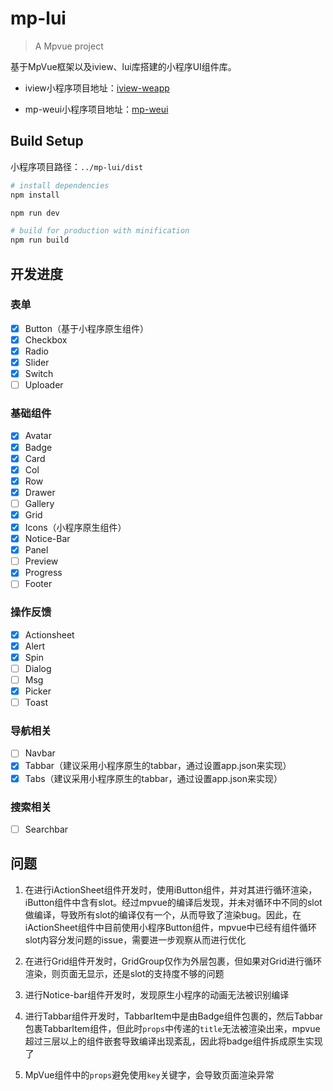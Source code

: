 # mp-lui

> A Mpvue project

基于MpVue框架以及iview、lui库搭建的小程序UI组件库。


* iview小程序项目地址：[iview-weapp](https://github.com/TalkingData/iview-weapp)

* mp-weui小程序项目地址：[mp-weui](https://github.com/youngluo/mp-weui)


## Build Setup

小程序项目路径：`../mp-lui/dist`

``` bash
# install dependencies
npm install

npm run dev

# build for production with minification
npm run build
```

## 开发进度

### 表单
- [x] Button（基于小程序原生组件）
- [x] Checkbox
- [x] Radio
- [x] Slider
- [x] Switch
- [ ] Uploader

### 基础组件
- [x] Avatar
- [x] Badge
- [x] Card
- [x] Col
- [x] Row
- [x] Drawer
- [ ] Gallery
- [x] Grid
- [x] Icons（小程序原生组件）
- [x] Notice-Bar
- [x] Panel
- [ ] Preview
- [x] Progress
- [ ] Footer

### 操作反馈
- [x] Actionsheet
- [x] Alert
- [x] Spin
- [ ] Dialog
- [ ] Msg
- [x] Picker
- [ ] Toast

### 导航相关
- [ ] Navbar
- [x] Tabbar（建议采用小程序原生的tabbar，通过设置app.json来实现）
- [x] Tabs（建议采用小程序原生的tabbar，通过设置app.json来实现）

### 搜索相关
- [ ] Searchbar



## 问题

1. 在进行iActionSheet组件开发时，使用iButton组件，并对其进行循环渲染，iButton组件中含有slot。经过mpvue的编译后发现，并未对循环中不同的slot做编译，导致所有slot的编译仅有一个，从而导致了渲染bug。因此，在iActionSheet组件中目前使用小程序Button组件，mpvue中已经有组件循环 slot内容分发问题的issue，需要进一步观察从而进行优化

2. 在进行Grid组件开发时，GridGroup仅作为外层包裹，但如果对Grid进行循环渲染，则页面无显示，还是slot的支持度不够的问题

3. 进行Notice-bar组件开发时，发现原生小程序的动画无法被识别编译

4. 进行Tabbar组件开发时，TabbarItem中是由Badge组件包裹的，然后Tabbar包裹TabbarItem组件，但此时`props`中传递的`title`无法被渲染出来，mpvue超过三层以上的组件嵌套导致编译出现紊乱，因此将badge组件拆成原生实现了

5. MpVue组件中的`props`避免使用`key`关键字，会导致页面渲染异常